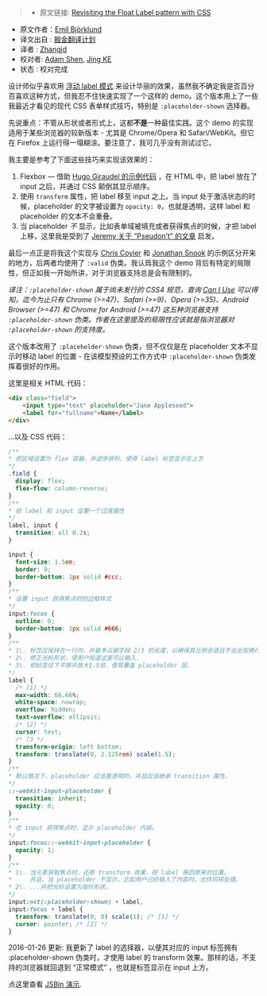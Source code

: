 > * 原文链接: [Revisiting the Float Label pattern with CSS](http://thatemil.com/blog/2016/01/23/floating-label-no-js-pure-css/)
* 原文作者：[Emil Björklund](http://thatemil.com/)
* 译文出自 : [掘金翻译计划](https://github.com/xitu/gold-miner)
* 译者 : [Zhangjd](https://github.com/zhangjd)
* 校对者: [Adam Shen](https://github.com/shenxn), [Jing KE](https://github.com/jingkecn)
* 状态 : 校对完成


设计师似乎喜欢用 [浮动 label 模式](http://mds.is/float-label-pattern/) 来设计华丽的效果，虽然我不确定我是否百分百喜欢这种方式，但我忍不住快速实现了一个这样的 demo。这个版本用上了一些我最近才看见的现代 CSS 表单样式技巧，特别是 `:placeholder-shown` 选择器。

先说重点：不管从形状或者形式上，这都**不是**一种最佳实践。这个 demo 的实现适用于某些浏览器的较新版本 - 尤其是 Chrome/Opera 和 Safari/WebKit。但它在 Firefox 上运行得一塌糊涂。要注意了，我可几乎没有测试过它。

我主要是参考了下面这些技巧来实现该效果的：

1.  Flexbox — 借助 [Hugo Giraudel 的示例代码](http://codepen.io/HugoGiraudel/pen/b3274eb0bf93bed79afeafd30b7a33f1) ，在 HTML 中，把 label 放在了 input 之后，并通过 CSS 颠倒其显示顺序。
2.  使用 `transform` 属性，把 label 移至 input 之上。当 input 处于激活状态的时候，placeholder 的文字被设置为 `opacity: 0`，也就是透明，这样 label 和 placeholder 的文本不会重叠。
3.  当 placeholder _不_ 显示，比如表单域被填充或者获得焦点的时候，才把 label 上移，这里我是受到了 [Jeremy 关于 ”Pseudon’t” 的文章](https://adactio.com/journal/10000) 启发。

最后一点正是将我这个实现与 [Chris Coyier](http://css-tricks.com/float-labels-css/) 和 [Jonathan Snook](http://snook.ca/archives/html_and_css/floated-label-pattern-css) 的示例区分开来的地方，后两者均使用了 `:valid` 伪类。我认爲我这个 demo 背后有特定的局限性，但正如我一开始所讲，对于浏览器支持总是会有限制的。

_译注：`:placeholder-shown` 属于尚未发行的 CSS4 规范，查询 [Can I Use](http://caniuse.com/#search=placeholder-shown) 可以得知，迄今为止只有 Chrome (>=47)、Safari (>=9)、Opera (>=35)、Android Browser (>=47) 和 Chrome for Android (>=47) 这五种浏览器支持 `:placeholder-shown` 伪类。作者在这里提及的局限性应该就是指浏览器对 `:placeholder-shown` 的支持度。_

这个版本改用了 `:placeholder-shown` 伪类，但不仅仅是在 placeholder 文本不显示时移动 label 的位置 - 在该模型预设的工作方式中 `:placeholder-shown` 伪类发挥着很好的作用。

这里是相关 HTML 代码：

```HTML
<div class="field">
    <input type="text" placeholder="Jane Appleseed">
    <label for="fullname">Name</label>
</div>
```

...以及 CSS 代码：

```CSS
/**
* 把区域设置为 flex 容器，并逆序排列，使得 label 标签显示在上方
*/
.field {
  display: flex;
  flex-flow: column-reverse;
}
/**
* 给 label 和 input 设置一个过渡属性
*/
label, input {
  transition: all 0.2s;
}

input {
  font-size: 1.5em;
  border: 0;
  border-bottom: 1px solid #ccc;
}
/**
* 设置 input 获得焦点时的边框样式
*/
input:focus {
  outline: 0;
  border-bottom: 1px solid #666;
}
/**
* 1\. 标签应保持在一行内，并最多占据字段 2/3 的长度，以确保其比例合适且不会出现换行。
* 2\. 修正光标形状，使用户知道这里可以输入.
* 3\. 把标签往下平移并放大1.5倍，使其覆盖 placeholder 层.
*/
label {
  /* [1] */
  max-width: 66.66%;
  white-space: nowrap;
  overflow: hidden;
  text-overflow: ellipsis;
  /* |2] */
  cursor: text;
  /* [3 */
  transform-origin: left bottom; 
  transform: translate(0, 2.125rem) scale(1.5);
}
/**
* 默认情况下，placeholder 应该是透明的，并且应该继承 transition 属性。
*/
::-webkit-input-placeholder {
  transition: inherit;
  opacity: 0;
}
/**
* 在 input 获得焦点时，显示 placeholder 内容。
*/
input:focus::-webkit-input-placeholder {
  opacity: 1;
}
/**
* 1\. 当元素获取焦点时，还原 transform 效果，把 label 移回原来的位置。
*     并且，当 placeholder 不显示，比如用户已经输入了内容时，也作同样处理。
* 2\. ...并把光标设置为指针形状。
*/
input:not(:placeholder-shown) + label,
input:focus + label {
  transform: translate(0, 0) scale(1); /* [1] */
  cursor: pointer; /* [2] */
}
```

2016-01-26 更新: 我更新了 label 的选择器，以便其对应的 input 标签拥有 :placeholder-shown 伪类时，才使用 label 的 transform 效果。那样的话，不支持的浏览器就回退到 “正常模式” ，也就是标签显示在 input 上方。

点这里查看 [JSBin 演示](http://jsbin.com/pagiti/9/edit?html,css,output).
